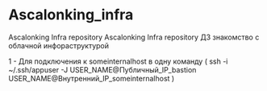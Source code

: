# Ascalonking_infra
Ascalonking Infra repository
Ascalonking Infra repository ДЗ знакомство с облачной инфораструктурой 

1 - Для подключения к someinternalhost в одну команду ( ssh -i ~/.ssh/appuser -J USER_NAME@Публичный_IP_bastion USER_NAME@Внутренний_IP_someinternalhost )
